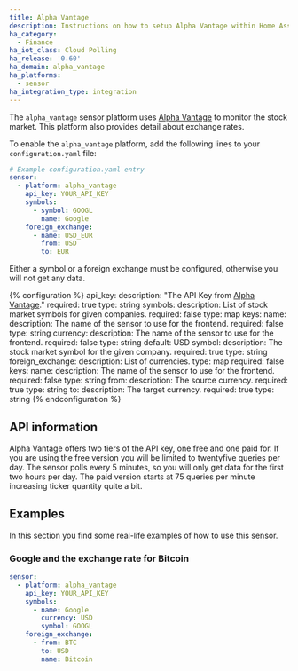 ```yaml
---
title: Alpha Vantage
description: Instructions on how to setup Alpha Vantage within Home Assistant.
ha_category:
  - Finance
ha_iot_class: Cloud Polling
ha_release: '0.60'
ha_domain: alpha_vantage
ha_platforms:
  - sensor
ha_integration_type: integration
---
```


The `alpha_vantage` sensor platform uses [Alpha Vantage](https://www.alphavantage.co) to monitor the stock market. This platform also provides detail about exchange rates.

To enable the `alpha_vantage` platform, add the following lines to your `configuration.yaml` file:

```yaml
# Example configuration.yaml entry
sensor:
  - platform: alpha_vantage
    api_key: YOUR_API_KEY
    symbols:
      - symbol: GOOGL
        name: Google
    foreign_exchange:
      - name: USD_EUR
        from: USD
        to: EUR
```

Either a symbol or a foreign exchange must be configured, otherwise you will not get any data.

{% configuration %}
api_key:
  description: "The API Key from [Alpha Vantage](https://www.alphavantage.co)."
  required: true
  type: string
symbols:
  description: List of stock market symbols for given companies.
  required: false
  type: map
  keys:
    name:
      description: The name of the sensor to use for the frontend.
      required: false
      type: string
    currency:
      description: The name of the sensor to use for the frontend.
      required: false
      type: string
      default: USD
    symbol:
      description: The stock market symbol for the given company.
      required: true
      type: string
foreign_exchange:
  description: List of currencies.
  type: map
  required: false
  keys:
    name:
      description: The name of the sensor to use for the frontend.
      required: false
      type: string
    from:
      description: The source currency.
      required: true
      type: string
    to:
      description: The target currency.
      required: true
      type: string
{% endconfiguration %}

## API information

Alpha Vantage offers two tiers of the API key, one free and one paid for. If you are using the free version you will be limited to twentyfive queries per day. The sensor polls every 5 minutes, so you will only get data for the first two hours per day. 
The paid version starts at 75 queries per minute increasing ticker quantity quite a bit.

## Examples

In this section you find some real-life examples of how to use this sensor.

### Google and the exchange rate for Bitcoin

```yaml
sensor:
  - platform: alpha_vantage
    api_key: YOUR_API_KEY
    symbols:
      - name: Google
        currency: USD
        symbol: GOOGL
    foreign_exchange:
      - from: BTC
        to: USD
        name: Bitcoin
```
